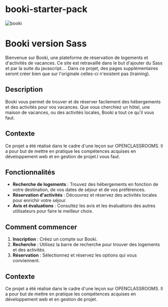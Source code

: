 # booki-starter-pack

![booki](https://github.com/user-attachments/assets/bed4a0b7-b97d-43d1-8420-b61d0ece6f86)

# Booki version Sass

Bienvenue sur Booki, une plateforme de réservation de logements et d'activités de vacances.
Ce site est retravaillé dans le but d'ajouter du Sass et par la suite du javascript....
Dans ce projet, des pages supplémentaires seront créer bien que sur l'originale celles-ci n'existent pas (training).

## Description

Booki vous permet de trouver et de réserver facilement des hébergements et des activités pour vos vacances. Que vous cherchiez un hôtel, une maison de vacances, ou des activités locales, Booki a tout ce qu'il vous faut.

## Contexte

Ce projet a été réalisé dans le cadre d'une leçon sur OPENCLASSROOMS. Il a pour but de mettre en pratique les compétences acquises en développement web et en gestion de projet.l vous faut.

## Fonctionnalités

- **Recherche de logements** : Trouvez des hébergements en fonction de votre destination, de vos dates de séjour et de vos préférences.
- **Réservation d'activités** : Découvrez et réservez des activités locales pour enrichir votre séjour.
- **Avis et évaluations** : Consultez les avis et les évaluations des autres utilisateurs pour faire le meilleur choix.

## Comment commencer

1. **Inscription** : Créez un compte sur Booki.
2. **Recherche** : Utilisez la barre de recherche pour trouver des logements et des activités.
3. **Réservation** : Sélectionnez et réservez les options qui vous conviennent.

## Contexte

Ce projet a été réalisé dans le cadre d'une leçon sur OPENCLASSROOMS. Il a pour but de mettre en pratique les compétences acquises en développement web et en gestion de projet.
